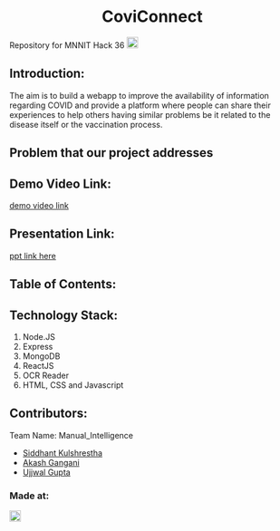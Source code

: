 
<h1 align="center">CoviConnect</h1>
<p align="center">
</p>
Repository for MNNIT Hack 36
<a href="https://hack36.com"> <img src="http://bit.ly/BuiltAtHack36" height=20px> </a>


## Introduction:
  The aim is to build a webapp to improve the availability of information regarding COVID and provide a platform where people can share their experiences to help others having similar problems be it related to the disease itself or the vaccination process.
  
## Problem that our project addresses
  
## Demo Video Link:
  <a href="">demo video link</a>
  
## Presentation Link:
  <a href=""> ppt link here </a>
  
  
## Table of Contents:

## Technology Stack:
  1) Node.JS
  2) Express
  3) MongoDB
  4) ReactJS
  5) OCR Reader
  6) HTML, CSS and Javascript
  

## Contributors:

Team Name: Manual_Intelligence

* [Siddhant Kulshrestha](https://github.com/sidk003)
* [Akash Gangani](https://github.com/akash1049)
* [Ujjwal Gupta](https://github.com/ujjwalgupta99)


### Made at:
<a href="https://hack36.com"> <img src="http://bit.ly/BuiltAtHack36" height=20px> </a>
